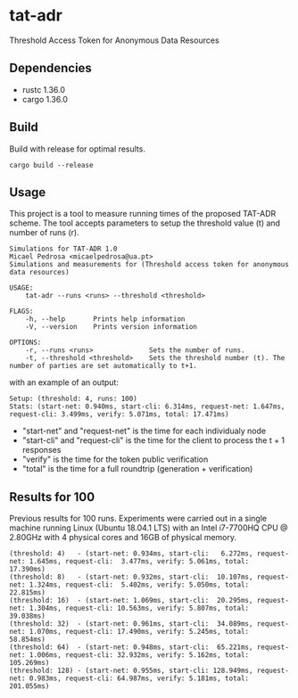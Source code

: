 # tat-adr
Threshold Access Token for Anonymous Data Resources

## Dependencies
* rustc 1.36.0
* cargo 1.36.0

## Build
Build with release for optimal results.

```
cargo build --release
```

## Usage
This project is a tool to measure running times of the proposed TAT-ADR scheme. The tool accepts parameters to setup the threshold value (t) and number of runs (r).

```
Simulations for TAT-ADR 1.0
Micael Pedrosa <micaelpedrosa@ua.pt>
Simulations and measurements for (Threshold access token for anonymous data resources)

USAGE:
    tat-adr --runs <runs> --threshold <threshold>

FLAGS:
    -h, --help       Prints help information
    -V, --version    Prints version information

OPTIONS:
    -r, --runs <runs>              Sets the number of runs.
    -t, --threshold <threshold>    Sets the threshold number (t). The number of parties are set automatically to t+1.
```

with an example of an output:

```
Setup: (threshold: 4, runs: 100)
Stats: (start-net: 0.940ms, start-cli: 6.314ms, request-net: 1.647ms, request-cli: 3.499ms, verify: 5.071ms, total: 17.471ms)
```

* "start-net" and "request-net" is the time for each individualy node
* "start-cli" and "request-cli" is the time for the client to process the t + 1 responses
* "verify" is the time for the token public verification
* "total" is the time for a full roundtrip (generation + verification)

## Results for 100
Previous results for 100 runs. Experiments were carried out in a single machine running Linux (Ubuntu 18.04.1 LTS) with an Intel i7-7700HQ CPU @ 2.80GHz with 4 physical cores and 16GB of physical memory.

```
(threshold: 4)   - (start-net: 0.934ms, start-cli:   6.272ms, request-net: 1.645ms, request-cli:  3.477ms, verify: 5.061ms, total:  17.390ms)
(threshold: 8)   - (start-net: 0.932ms, start-cli:  10.107ms, request-net: 1.324ms, request-cli:  5.402ms, verify: 5.050ms, total:  22.815ms)
(threshold: 16)  - (start-net: 1.069ms, start-cli:  20.295ms, request-net: 1.304ms, request-cli: 10.563ms, verify: 5.807ms, total:  39.038ms)
(threshold: 32)  - (start-net: 0.961ms, start-cli:  34.089ms, request-net: 1.070ms, request-cli: 17.490ms, verify: 5.245ms, total:  58.854ms)
(threshold: 64)  - (start-net: 0.948ms, start-cli:  65.221ms, request-net: 1.006ms, request-cli: 32.932ms, verify: 5.162ms, total: 105.269ms)
(threshold: 128) - (start-net: 0.955ms, start-cli: 128.949ms, request-net: 0.983ms, request-cli: 64.987ms, verify: 5.181ms, total: 201.055ms)
```
